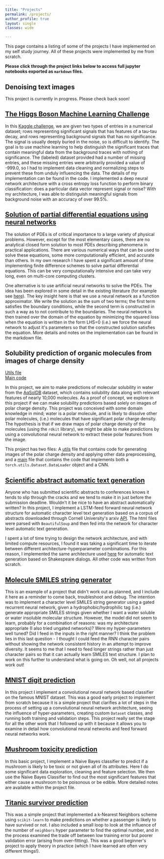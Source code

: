 ```yaml
---
title: "Projects"
permalink: /projects/
author_profile: true
layout: single
classes: wide

---
```


<!-- {% assign tags =  site.projects | map: 'tags' | join: ','  | split: ',' | uniq %}
{% for tag in tags %}
  <h3>{{ tag }}</h3>
  <ul>
  {% for project in site.projects %}
    {% if project.tags contains tag %}
    <li><a href="{{ site.baseurl }}{{ project.url }}">{{ project.title }}</a></li>
    <i>{{ project.excerpt }}</i>
    {% endif %}
  {% endfor %}
  </ul>
{% endfor %} -->

This page contains a listing of some of the projects I have implemented on my self study journey. All of these projects were implemented by me from scratch. 

**Please click through the project links below to access full jupyter notebooks exported as `markdown` files.**

## Denoising text images

This project is currently in progress. Please check back soon!

## [The Higgs Boson Machine Learning Challenge](/projects/higgs/)

In this [Kaggle challenge](https://www.kaggle.com/c/higgs-boson/overview), we are given two types of entries in a numerical dataset; rows representing significant signals that has features of a tau-tau decay, and rows representing background signals that has no significance. The signal is usually deeply buried in the noise, so is difficult to identify. The goal is to use machine learning to help distinguish the significant traces that contain meaningful data from the background traces with nothing of significance. The (labeled) dataset provided had a number of missing entries, and these missing entries were arbitrarily provided a value of -999.0, so I had to implement data cleaning and normalizing steps to prevent these from unduly influencing the data. The details of my implementation can be found in the code. I implemented a deep neural network architecture with a cross entropy loss function to perform binary classification: does a particular data vector represent signal or noise? With my architecture, I was able to distinguish meaningful signals from background noise with an accuracy of over 99.5%. 

## [Solution of partial differential equations using neural networks](/projects/neuralpde/)

The solution of PDEs is of critical importance to a large variety of physical problems. However, except for the most elementary cases, there are no analytical closed form solution to most PDEs describing phenomena in practical applications. There are various numerical ways that can be used to solve these equations, some more computationally efficient, and accurate than others. In my own research I have spent a significant amount of time implementing finite difference schemes to solve partial differential equations. This can be very computationally intensive and can take very long, even on multi-core computing clusters. 

One alternative is to use artificial neural networks to solve the PDEs. The idea has been explored in some detail in the existing literature (for example see [here](https://ieeexplore.ieee.org/abstract/document/712178)). The key insight here is that we use a neural network as a function approximator. We write the solution as the sum of two terms; the first term satisfies the boundary conditions, while the second term is constructed in such a way as to not contribute to the boundaries. The neural network is then trained over the domain of the equation by minimizing the squared loss when the equation is written in the form LHS=0 (i.e.) we force the neural network to adjust it's parameters so that the constructed solution satisfies the equation. More details and notes on the implementation can be found in the markdown file.

## Solubility prediction of organic molecules from images of charge density

[Utils file](/projects/utils)<br>
[Main code](/projects/cnn-hydrophilicity-from-structures/)

In this project, we aim to make predictions of molecular solubility in water from the [AqSolDB](https://www.nature.com/articles/s41597-019-0151-1) dataset, which contains solubility data along with relevant features of nearly 10,000 molecules. As a proof of concept, we explore in this project if we can make solubility predictions based solely on images of polar charge density. This project was conceived with some domain knowledge in mind; water is a polar molecule, and is likely to dissolve other polar molecules, (i.e.) molecules that have significant polar charge density. The hypothesis is that if we draw maps of polar charge density of the molecules (using the `rdkit` library), we might be able to make predictions by using a convolutional neural network to extract these polar features from the image.

This project has two files: A [utils](/projects/utils/) file that contains code for generating images of the polar charge density and applying other data preprocessing, and a [main](/projects/cnn-hydrophilicity-from-structures/) file that contains the code that implements both a `torch.utils.Dataset.DataLoader` object and a CNN.

## [Scientific abstract automatic text generation](/projects/rnn-arxiv/)

Anyone who has submitted scientific abstracts to conferences knows it tends to slip through the cracks and we tend to make it in just before the submission deadline. Wouldn't it be nice to have an abstract automatically written? In this project, I implement a LSTM-feed forward neural network structure for automatic character level text generation based on a corpus of abstracts downloaded through Cornell University's arxiv [API](https://arxiv.org/help/api). The html files were parsed with `BeautifulSoup` and then fed into the network for character level automatic text generation.

I spent a lot of time trying to design the network architecture, and with limited compute resources, I found it was taking a significant time to iterate between different architecture-hyperparameter combinations. For this reason, I implemented the same architecture used [here](https://github.com/spro/char-rnn.pytorch) for automatic text generation based on Shakespeare dialogs. All other code was written from scratch.

## [Molecule SMILES string generator](/projects/rnn-smiles-generator/)

This is an example of a project that didn't work out as planned, and I include it here as a reminder to come back, troubleshoot and debug. The intention was to implement a character level SMILES string generator using a gated recurrent neural network, given a hydrophobic/hydrophilic tag (i.e.) generate appropriate SMILES strings given whether I want a water soluble or water insoluble molecular structure. However, the model did not seem to learn, probably for a combination of reasons: was my architecture appropriate (I also tried ungated networks)? Were my hyper-parameters well tuned? Did I feed in the inputs in the right manner? I think the problem lies in this last question - I thought I could feed the RNN character pairs without showing the network consistent history in an attempt to improve diversity. It seems to me that I need to feed longer strings rather than just character pairs so that it can actually learn SMILES text structure. I plan to work on this further to understand what is going on. Oh well, not all projects work out! 


## [MNIST digit prediction](/projects/MNISTdigitprediction/)

In this project I implement a convolutional neural network based classifier on the famous MNIST dataset. This was a good early project to implement from scratch because it is a simple project that clarifies a lot of steps in the process of setting up a convolutional neural network architecture, seeing the influence of hyper-parameters, creating custom `Dataset` classes, and running both training and validation steps. This project really set the stage for all the other work that I followed up with it because it allows you to examine in detail how convolutional 
neural networks and feed forward neural networks work. 

## [Mushroom toxicity prediction](/projects/mushroomproject/)

In this basic project, I implement a Naive Bayes classifier to predict if a mushroom is likely to be toxic or not given all of its attributes. Here I do some significant data exploration, cleaning and feature selection. We then use the Naive Bayes Classifier to find out the most significant features that either cause a mushroom to be poisonous or be edible. More detailed notes are available within the project file. 

## [Titanic survivor prediction](/projects/Titanic/)

This was a simple project that implemented a k-Nearest Neighbors scheme using `scikit-learn` to make predictions on whether a passenger is likely to have survived or not. I also included a small loop to look at the influence of the number of `neighbors` hyper parameter to find the optimal number, and in the process examined the trade off between low training error but poorer validation error (arising from over-fitting). This was a good beginner's project to apply theory in practice (which I have learned are often very different things!).